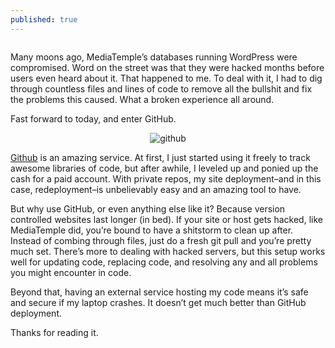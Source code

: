 ```yaml
---
published: true
---
```

<center>
<img src="{{site.baseurl}}/assets/images/WORDPRESS.jpg" alt="">
<sub></sub>
</center>


Many moons ago, MediaTemple’s databases running WordPress were compromised. Word on the street was that they were hacked months before users even heard about it. That happened to me. To deal with it, I had to dig through countless files and lines of code to remove all the bullshit and fix the problems this caused. What a broken experience all around.

Fast forward to today, and enter GitHub.

<center>
<img src="{{site.baseurl}}/assets/images/git.jpg" alt="github">
</center>

<a href="https://github.com/">Github</a> is an amazing service. At first, I just started using it freely to track awesome libraries of code, but after awhile, I leveled up and ponied up the cash for a paid account. With private repos, my site deployment–and in this case, redeployment–is unbelievably easy and an amazing tool to have.

But why use GitHub, or even anything else like it? Because version controlled websites last longer (in bed). If your site or host gets hacked, like MediaTemple did, you’re bound to have a shitstorm to clean up after. Instead of combing through files, just do a fresh git pull and you’re pretty much set. There’s more to dealing with hacked servers, but this setup works well for updating code, replacing code, and resolving any and all problems you might encounter in code.

Beyond that, having an external service hosting my code means it’s safe and secure if my laptop crashes. It doesn’t get much better than GitHub deployment.

Thanks for reading it.
